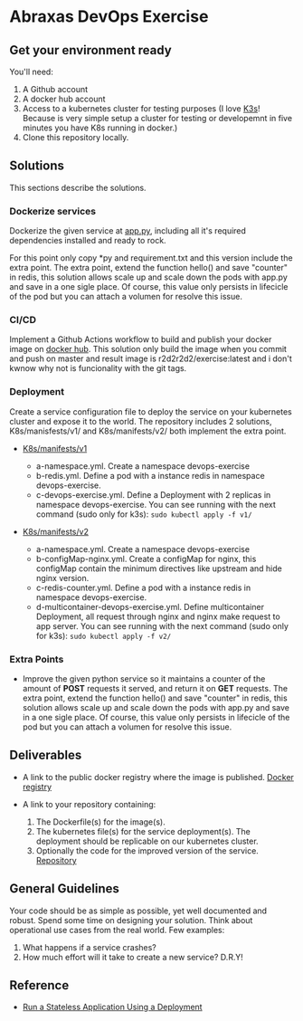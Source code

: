 # Abraxas DevOps Exercise

## Get your environment ready

You'll need:

1. A Github account
2. A docker hub account
3. Access to a kubernetes cluster for testing purposes (I love [K3s](https://github.com/rancher/k3s)! Because is very simple setup a cluster for testing or developemnt in five minutes you have K8s running in docker.)
4. Clone this repository locally.

## Solutions

This sections describe the solutions.


### Dockerize services

Dockerize the given service at [app.py](app.py), including all it's required dependencies installed and ready to rock.

For this point only copy *py and requirement.txt and this version include the extra point. 
The extra point, extend the function hello() and save "counter" in redis, this solution allows scale up and scale down the pods with app.py and save in a one sigle place. Of course, this value only persists in lifecicle of the pod but you can attach a volumen for resolve this issue.



### CI/CD

Implement a Github Actions workflow to build and publish your docker image on [docker hub](https://hub.docker.com/).
This solution only build the image when you commit and push on master and result image is r2d2r2d2/exercise:latest and i don't kwnow why not is funcionality with the git tags.

### Deployment

Create a service configuration file to deploy the service on your kubernetes cluster and expose it to the world.
The repository includes 2 solutions, K8s/manisfests/v1/ and K8s/manifests/v2/ both implement the extra point.

- [K8s/manifests/v1](https://github.com/arthur-rock/devops-exercise/tree/master/K8s/manifests/v1)
	- a-namespace.yml. Create a namespace devops-exercise
	- b-redis.yml. Define a pod with a instance redis in namespace devops-exercise.
	- c-devops-exercise.yml. Define a Deployment with 2 replicas in namespace devops-exercise. 
You can see running with the next command (sudo only for k3s):
`sudo kubectl apply -f v1/`

- [K8s/manifests/v2](https://github.com/arthur-rock/devops-exercise/tree/master/K8s/manifests/v2)
	- a-namespace.yml. Create a namespace devops-exercise
	- b-configMap-nginx.yml. Create a configMap for nginx, this configMap contain the minimum directives like upstream  and hide nginx version.
	- c-redis-counter.yml. Define a pod with a instance redis in namespace devops-exercise.
	- d-multicontainer-devops-exercise.yml. Define multicontainer Deployment, all request through nginx and nginx make request to app server.
You can see running with the next command (sudo only for k3s):
`sudo kubectl apply -f v2/`

  

### Extra Points

- Improve the given python service so it maintains a counter of the amount of **POST** requests it served, and return it on **GET** requests.
The extra point, extend the function hello() and save "counter" in redis, this solution allows scale up and scale down the pods with app.py and save in a one sigle place. Of course, this value only persists in lifecicle of the pod but you can attach a volumen for resolve this issue. 


## Deliverables

- A link to the public docker registry where the image is published.
  [Docker registry](https://hub.docker.com/repository/docker/r2d2r2d2/exercise)

- A link to your repository containing:

    1. The Dockerfile(s) for the image(s).
    2. The kubernetes file(s) for the service deployment(s). The deployment should be replicable on our kubernetes cluster.
    3. Optionally the code for the improved version of the service.
	[Repository](https://github.com/arthur-rock/devops-exercise)

## General Guidelines

Your code should be as simple as possible, yet well documented and robust.
Spend some time on designing your solution. Think about operational use cases from the real world. Few examples:

1. What happens if a service crashes?
2. How much effort will it take to create a new service? D.R.Y!

## Reference

- [Run a Stateless Application Using a Deployment](https://kubernetes.io/docs/tasks/run-application/run-stateless-application-deployment/)

